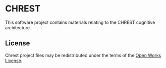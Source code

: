CHREST
======

This software project contains materials relating to the CHREST cognitive 
architecture.  


License
-------

Chrest project files may be redistributed under the terms of the [Open Works
License](http://owl.apotheon.org/).

